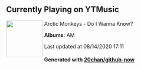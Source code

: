 ## Currently Playing on YTMusic

[<img align="left" width="100" src="https://lh3.googleusercontent.com/kpou11BKf67DIDca-Hh1Wg4Hvkx8EFJC1U5rzVEl1sOTe4bQmYa0D7rpe0xAErM2K93Fgo6odZBrA8CR">](https://music.youtube.com/channel/UC8Yu1_yfN5qPh601Y4btsYw)

Arctic Monkeys - Do I Wanna Know?

**Albums**: AM

Last updated at 08/14/2020 17:11

#### Generated with [20chan/github-now](https://github.com/20chan/github-now)


<!--
**20chan/20chan** is a ✨ _special_ ✨ repository because its `README.md` (this file) appears on your GitHub profile.

Here are some ideas to get you started:

- 🔭 I’m currently working on ...
- 🌱 I’m currently learning ...
- 👯 I’m looking to collaborate on ...
- 🤔 I’m looking for help with ...
- 💬 Ask me about ...
- 📫 How to reach me: ...
- 😄 Pronouns: ...
- ⚡ Fun fact: ...
-->

